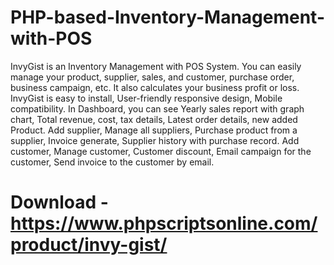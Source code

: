 # PHP-based-Inventory-Management-with-POS

InvyGist is an Inventory Management with POS System. You can easily manage your product, supplier, sales, and customer, purchase order, business campaign, etc. It also calculates your business profit or loss. InvyGist is easy to install, User-friendly responsive design, Mobile compatibility. In Dashboard, you can see Yearly sales report with graph chart, Total revenue, cost, tax details, Latest order details, new added Product. Add supplier, Manage all suppliers, Purchase product from a supplier, Invoice generate, Supplier history with purchase record. Add customer, Manage customer, Customer discount, Email campaign for the customer, Send invoice to the customer by email.

# Download - https://www.phpscriptsonline.com/product/invy-gist/
